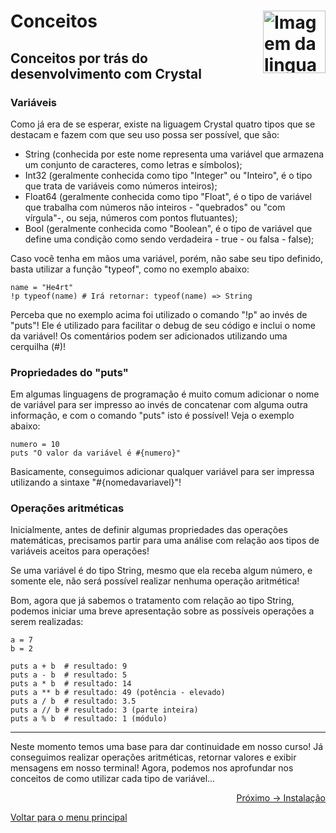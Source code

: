 # Conceitos <img align="right" src="https://cdn.jsdelivr.net/gh/devicons/devicon/icons/crystal/crystal-original.svg" alt="Imagem da linguagem" width="100">

## Conceitos por trás do desenvolvimento com Crystal

### Variáveis
Como já era de se esperar, existe na liguagem Crystal quatro tipos que se destacam e fazem com que seu uso possa ser possível, que são:
- String (conhecida por este nome representa uma variável que armazena um conjunto de caracteres, como letras e símbolos);
- Int32 (geralmente conhecida como tipo "Integer" ou "Inteiro", é o tipo que trata de variáveis como números inteiros);
- Float64 (geralmente conhecida como tipo "Float", é o tipo de variável que trabalha com números não inteiros - "quebrados" ou "com vírgula"-, ou seja, números com pontos flutuantes);
- Bool (geralmente conhecida como "Boolean", é o tipo de variável que define uma condição como sendo verdadeira - true - ou falsa - false);

Caso você tenha em mãos uma variável, porém, não sabe seu tipo definido, basta utilizar a função "typeof", como no exemplo abaixo:
```cr
name = "He4rt"
!p typeof(name) # Irá retornar: typeof(name) => String
```

Perceba que no exemplo acima foi utilizado o comando "!p" ao invés de "puts"! Ele é utilizado para facilitar o debug de seu código e inclui o nome da variável! Os comentários podem ser adicionados utilizando uma cerquilha (#)!

### Propriedades do "puts"

Em algumas linguagens de programação é muito comum adicionar o nome de variável para ser impresso ao invés de concatenar com alguma outra informação, e com o comando "puts" isto é possível! Veja o exemplo abaixo:
```cr
numero = 10
puts "O valor da variável é #{numero}"
```

Basicamente, conseguimos adicionar qualquer variável para ser impressa utilizando a sintaxe "#{nomedavariavel}"!

### Operações aritméticas

Inicialmente, antes de definir algumas propriedades das operações matemáticas, precisamos partir para uma análise com relação aos tipos de variáveis aceitos para operações! 

Se uma variável é do tipo String, mesmo que ela receba algum número, e somente ele, não será possível realizar nenhuma operação aritmética!

Bom, agora que já sabemos o tratamento com relação ao tipo String, podemos iniciar uma breve apresentação sobre as possíveis operações a serem realizadas:
```cr
a = 7
b = 2

puts a + b  # resultado: 9
puts a - b  # resultado: 5
puts a * b  # resultado: 14
puts a ** b # resultado: 49 (potência - elevado)
puts a / b  # resultado: 3.5
puts a // b # resultado: 3 (parte inteira)
puts a % b  # resultado: 1 (módulo)

```

---

Neste momento temos uma base para dar continuidade em nosso curso! Já conseguimos realizar operações aritméticas, retornar valores e exibir mensagens em nosso terminal! Agora, podemos nos aprofundar nos conceitos de como utilizar cada tipo de variável...

<p align="right">
  <a href="https://github.com/lanjoni/crystal4noobs/blob/main/content/intro/instalacao.md">Próximo -> Instalação</a>
</p>

<p align="left">
  <a href="https://github.com/lanjoni/crystal4noobs#roadmap">Voltar para o menu principal</a>
</p>
